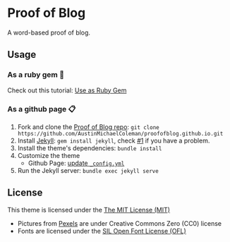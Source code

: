 # Proof of Blog

A word-based proof of blog.

## Usage

### As a ruby gem 💎

Check out this tutorial: [Use as Ruby Gem](https://github.com/Sylhare/Type-on-Strap#use-as-ruby-gem)

### As a github page 📋
1. Fork and clone the [Proof of Blog repo](https://github.com/AustinMichaelColeman/proofofblog.github.io): `git clone https://github.com/AustinMichaelColeman/proofofblog.github.io.git`
2. Install [Jekyll](https://jekyllrb.com/docs/installation/): `gem install jekyll`, check [#1](https://github.com/Sylhare/Type-on-Strap/issues/1) if you have a problem.
3. Install the theme's dependencies: `bundle install`
4. Customize the theme
	- Github Page: [update `_config.yml`](https://github.com/Sylhare/Type-on-Strap#site-configuration)
5. Run the Jekyll server: `bundle exec jekyll serve`

## License

This theme is licensed under the [The MIT License (MIT)](https://raw.githubusercontent.com/Sylhare/Type-on-Strap/master/LICENSE)

- Pictures from [Pexels](https://www.pexels.com/) are under Creative Commons Zero (CC0) license
- Fonts are licensed under the [SIL Open Font License (OFL)](https://scripts.sil.org/cms/scripts/page.php?site_id=nrsi&id=OFL) 
